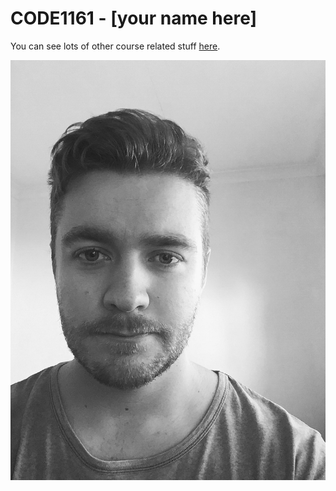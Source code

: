 # CODE1161 - [your name here]

You can see lots of other course related stuff [here](https://notionparallax.co.uk/CODE1161).

![a photo of me](IMG_4938.JPG)
